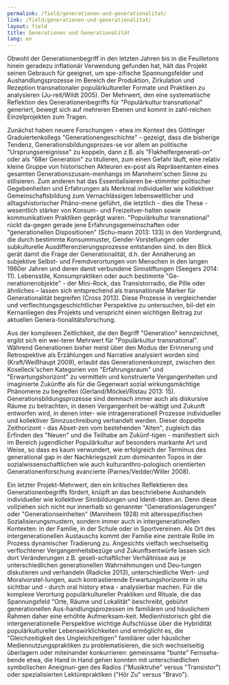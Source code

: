 ```yaml
---
permalink: /field/generationen-und-generationalitat/
link: /field/generationen-und-generationalitat/
layout: field
title: Generationen und Generationalität
lang: en
---
```

Obwohl der Generationenbegriff in den letzten Jahren bis in die Feuilletons hinein geradezu inflationär Verwendung gefunden hat, hält das Projekt seinen Gebrauch für geeignet, um spe-zifische Spannungsfelder und Aushandlungsprozesse im Bereich der Produktion, Zirkulation und Rezeption transnationaler populärkultureller Formate und Praktiken zu analysieren (Ju-reit/Wildt 2005). Der Mehrwert, den eine systematische Reflektion des Generationenbegriffs für "Populärkultur transnational" generiert, bewegt sich auf mehreren Ebenen und kommt in zahl-reichen Einzelprojekten zum Tragen. 
<!-- more -->

Zunächst haben neuere Forschungen - etwa im Kontext des Göttinger Graduiertenkollegs  "Generationengeschichte" - gezeigt, dass die bisherige Tendenz, Generationsbildungsprozes-se vor allem an politische "Ursprungsereignisse" zu koppeln, dann z.B. als "Flakhelfergenerati-on" oder als "68er Generation" zu titulieren, zum einen Gefahr läuft, eine relativ kleine Gruppe von historischen Akteuren ex-post als Repräsentanten eines gesamten Generationszusam-menhangs im Mannheim'schen Sinne zu stilisieren. Zum anderen hat das Essentialisieren be-stimmter politischer Gegebenheiten und Erfahrungen als Merkmal individueller wie kollektiver Gemeinschaftsbildung zum Vernachlässigen lebensweltlicher und alltagshistorischer Phäno-mene geführt, die letztlich - dies die These - wesentlich stärker von Konsum- und Freizeitver-halten sowie kommunikativen Praktiken geprägt waren. "Populärkultur transnational" rückt da-gegen gerade jene Erfahrungsgemeinschaften oder "generationellen Dispositionen" (Schu-mann 2013: 133) in den Vordergrund, die durch bestimmte Konsummuster, Gender-Vorstellungen oder subkulturelle Ausdifferenzierungsprozesse entstanden sind. In den Blick gerät damit die Frage der Generationalität, d.h. der Annäherung an subjektive Selbst- und Fremdverortungen von Menschen in den langen 1960er Jahren und deren damit verbundene Sinnstiftungen (Seegers 2014: 11). Lebensstile, Konsumpraktiken oder auch bestimmte "Ge-nerationenobjekte" - der Mini-Rock, das Transistorradio, die Pille oder ähnliches – lassen sich entsprechend als transnationale Marker für Generationalität begreifen (Cross 2013). Diese Prozesse in vergleichender und verflechtungsgeschichtlicher Perspektive zu untersuchen, bil-det ein Kernanliegen des Projekts und verspricht einen wichtigen Beitrag zur aktuellen Genera-tionalitätsforschung.


Aus der komplexen Zeitlichkeit, die den Begriff "Generation" kennzeichnet, ergibt sich ein wei-terer Mehrwert für "Populärkultur transnational". Während Generationen bisher meist über den Modus der Erinnerung und Retrospektive als Erzählungen und Narrative analysiert worden sind (Kraft/Weißhaupt 2009), erlaubt das Generationenkonzept, zwischen den Koselleck'schen Kategorien von "Erfahrungsraum" und "Erwartungshorizont" zu vermitteln und konstruierte Vergangenheiten und imaginierte Zukünfte als für die Gegenwart sozial wirkungsmächtige Phänomene zu begreifen (Gerland/Möckel/Ristau 2013: 15). Generationsbildungsprozesse sind demnach immer auch als diskursive Räume zu betrachten, in denen Vergangenheit be-wältigt und Zukunft entworfen wird, in denen inter- wie intragenerationell Prozesse individueller und kollektiver Sinnzuschreibung verhandelt werden. Dieser doppelte Zeithorizont - das Abset-zen vom bestehenden "Alten", zugleich das Erfinden des "Neuen" und die Teilhabe am Zukünf-tigen - manifestiert sich im Bereich jugendlicher Populärkultur auf besonders markante Art und Weise, so dass es kaum verwundert, wie erfolgreich der Terminus des generational gap in der Nachkriegszeit zum dominanten Topos in der sozialwissenschaftlichen wie auch kulturanthro-pologisch orientierten Generationenforschung avancierte (Parnes/Vedder/Willer 2008).


Ein letzter Projekt-Mehrwert, den ein kritisches Reflektieren des Generationenbegriffs fördert, knüpft an das beschriebene Aushandeln individueller wie kollektiver Sinnbildungen und Identi-täten an. Denn diese vollziehen sich nicht nur innerhalb so genannter "Generationslagerungen" oder "Generationseinheiten" (Mannheim 1928) mit altersspezifischen Sozialisierungsmustern, sondern immer auch in intergenerationellen Kontexten: in der Familie, in der Schule oder in Sportvereinen. Als Ort des intergenerationellen Austauschs kommt der Familie eine zentrale Rolle im Prozess dynamischer Tradierung zu. Angesichts vielfach wechselseitig verflochtener Vergangenheitsbezüge und Zukunftsentwürfe lassen sich dort Veränderungen z.B. gesell-schaftlicher Verhältnisse aus je unterschiedlichen generationellen Wahrnehmungen und Deu-tungen diskutieren und verhandeln (Radicke 2013), unterschiedliche Wert- und Moralvorstel-lungen, auch kontrastierende Erwartungshorizonte in situ sichtbar und - durch oral history etwa - analysierbar machen. Für die komplexe Verortung populärkultureller Praktiken und Rituale, die das Spannungsfeld "Orte, Räume und Lokalität" beschreibt, gebührt generationellen Aus-handlungsprozessen im familiären und häuslichem Rahmen daher eine erhöhte Aufmerksam-keit. Medienhistorisch gibt die intergenerationelle Perspektive wichtige Aufschlüsse über die Hybridität populärkultureller Lebenswirklichkeiten und ermöglicht es, die "Gleichzeitigkeit des Ungleichzeitigen" familiärer oder häuslicher Mediennutzungspraktiken zu problematisieren, die sich wechselseitig überlagern oder miteinander konkurrieren: gemeinsame "bunte" Fernseha-bende etwa, die Hand in Hand gehen konnten mit unterschiedlichen symbolischen Aneignun-gen des Radios ("Musiktruhe" versus "Transistor") oder spezialisierten Lektürepraktiken ("Hör Zu" versus "Bravo"). 
